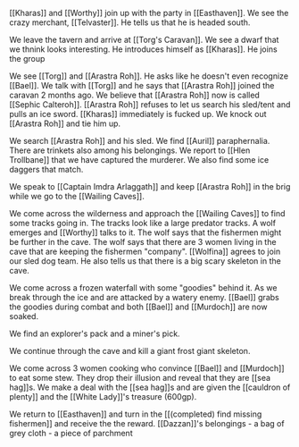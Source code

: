[[Kharas]] and [[Worthy]] join up with the party in [[Easthaven]]. We see the crazy merchant, [[Telvaster]]. He tells us that he is headed south.

We leave the tavern and arrive at [[Torg's Caravan]]. We see a dwarf that we thnink looks interesting. He introduces himself as [[Kharas]]. He joins the group

We see [[Torg]] and [[Arastra Roh]]. He asks like he doesn't even recognize [[Bael]]. We talk with [[Torg]] and he says that [[Arastra Roh]] joined the caravan 2 months ago. We believe that [[Arastra Roh]] now is called [[Sephic Calteroh]]. [[Arastra Roh]] refuses to let us search his sled/tent and pulls an ice sword. [[Kharas]] immediately is fucked up. We knock out [[Arastra Roh]] and tie him up.

We search [[Arastra Roh]] and his sled. We find [[Auril]] paraphernalia. There are trinkets also among his belongings. We report to [[Hlen Trollbane]] that we have captured the murderer. We also find some ice daggers that match.

We speak to [[Captain Imdra Arlaggath]] and keep [[Arastra Roh]] in the brig while we go to the [[Wailing Caves]]. 

We come across the wilderness and approach the [[Wailing Caves]] to find some tracks going in. The tracks look like a large predator tracks. A wolf emerges and [[Worthy]] talks to it. The wolf says that the fishermen might be further in the cave. The wolf says that there are 3 women living in the cave that are keeping the fishermen "company". [[Wolfina]] agrees to join our sled dog team. He also tells us that there is a big scary skeleton in the cave.

We come across a frozen waterfall with some "goodies" behind it. As we break through the ice and are attacked by a watery enemy. [[Bael]] grabs the goodies during combat and both [[Bael]] and [[Murdoch]] are now soaked.

We find an explorer's pack and a miner's pick.

We continue through the cave and kill a giant frost giant skeleton.

We come across 3 women cooking who convince [[Bael]] and [[Murdoch]] to eat some stew. They drop their illusion and reveal that they are [[sea hag]]s. We make a deal with the [[sea hag]]s and are given the [[cauldron of plenty]] and the [[White Lady]]'s treasure (600gp).

We return to [[Easthaven]] and turn in the [[(completed) find missing fishermen]] and receive the the reward. [[Dazzan]]'s belongings
	- a bag of grey cloth
	- a piece of parchment
